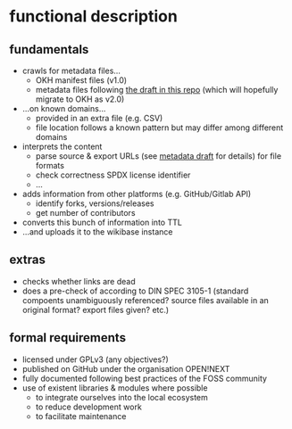 # functional description

## fundamentals

- crawls for metadata files…
  - OKH manifest files (v1.0)
  - metadata files following [the draft in this repo](OSH_metadata.md) (which will hopefully migrate to OKH as v2.0)
- …on known domains…
  - provided in an extra file (e.g. CSV)
  - file location follows a known pattern but may differ among different domains
- interprets the content
  - parse source & export URLs (see [metadata draft](OSH_metadata.md) for details) for file formats
  - check correctness SPDX license identifier
  - …
- adds information from other platforms (e.g. GitHub/Gitlab API)
  - identify forks, versions/releases
  - get number of contributors
- converts this bunch of information into TTL
- …and uploads it to the wikibase instance

## extras

- checks whether links are dead
- does a pre-check of according to DIN SPEC 3105-1 (standard compoents unambiguously referenced? source files available in an original format? export files given? etc.)

## formal requirements

- licensed under GPLv3 (any objectives?)
- published on GitHub under the organisation OPEN!NEXT
- fully documented following best practices of the FOSS community
- use of existent libraries & modules where possible
  - to integrate ourselves into the local ecosystem
  - to reduce development work
  - to facilitate maintenance
